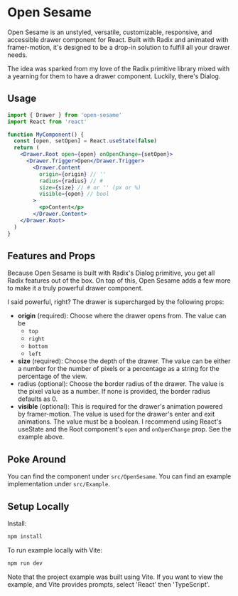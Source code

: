 # Open Sesame
Open Sesame is an unstyled, versatile, customizable, responsive, and accessible drawer component for React. Built with Radix and animated with framer-motion, it's designed to be a drop-in solution to fulfill all your drawer needs.

The idea was sparked from my love of the Radix primitive library mixed
with a yearning for them to have a drawer component. Luckily, there's Dialog.

## Usage
```jsx
import { Drawer } from 'open-sesame'
import React from 'react'

function MyComponent() {
  const [open, setOpen] = React.useState(false)
  return (
    <Drawer.Root open={open} onOpenChange={setOpen}>
      <Drawer.Trigger>Open</Drawer.Trigger>
        <Drawer.Content
          origin={origin} // ''
          radius={radius} // #
          size={size} // # or '' (px or %)
          visible={open} // bool
        >
          <p>Content</p>
        </Drawer.Content>
    </Drawer.Root>
  )
}
```

## Features and Props
Because Open Sesame is built with Radix's Dialog primitive, you get
all Radix features out of the box. On top of this, Open Sesame adds
a few more to make it a truly powerful drawer component.

I said powerful, right? The drawer is supercharged by the following props:
- **origin** (required): Choose where the drawer opens from. The value can be
  - `top`
  - `right`
  - `bottom`
  - `left`
- **size** (required): Choose the depth of the drawer. The value can be either a
number for the number of pixels or a percentage as a string for the percentage of the view.
- radius (optional): Choose the border radius of the drawer. The value is the pixel value as a number. If none is provided, the border radius defaults
as 0.
- **visible** (optional): This is required for the drawer's animation powered by framer-motion. The value is used for the drawer's enter and exit animations. The value must be a boolean. I recommend using React's useState and the Root component's `open` and `onOpenChange` prop. See the example above.

## Poke Around
You can find the component under `src/OpenSesame`.
You can find an example implementation under `src/Example`.

## Setup Locally
Install:
```bash
npm install
```
To run example locally with Vite:
```bash
npm run dev
```
Note that the project example was built using Vite. If you want to view the example, and Vite provides prompts, select 'React' then 'TypeScript'.
